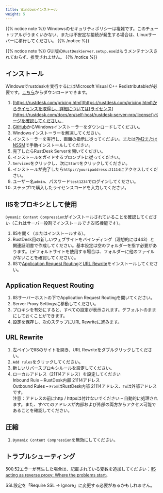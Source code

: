 ```yaml
---
title: Windowsインストール
weight: 5
---
```


{{% notice note %}}
Windowsのセキュリティポリシーは複雑です。このチュートリアルがうまくいかない、または不安定な接続が発生する場合は、Linuxサーバーに移行してください。
{{% /notice %}}

{{% notice note %}}
GUI版の`RustDeskServer.setup.exe`はもうメンテナンスされておらず、推奨されません。
{{% /notice %}}

## インストール

Windowsでrustdeskを実行するにはMicrosoft Visual C++ Redistributableが必要です。[こちら](https://learn.microsoft.com/en-us/cpp/windows/latest-supported-vc-redist)からダウンロードできます。

1. [https://rustdesk.com/pricing.html](https://rustdesk.com/pricing.html)からライセンスを取得し、詳細については[ライセンス](https://rustdesk.com/docs/en/self-host/rustdesk-server-pro/license/)ページを確認してください。
2. [GitHub](https://github.com/rustdesk/rustdesk-server-pro/releases/latest)からWindowsインストーラーをダウンロードしてください。
3. Windowsインストーラーを解凍してください。
4. インストーラーを実行し、画面の指示に従ってください。または[PM2またはNSSM](https://rustdesk.com/docs/en/self-host/rustdesk-server-oss/windows/)で手動インストールしてください。
5. 完了したらRustDesk Serverを開いてください。
6. インストールをガイドするプロンプトに従ってください。
7. `Services`をクリックし、次に`Start`をクリックしてください。
8. インストールが完了したら`http://youripaddress:21114`にアクセスしてください。
9. ユーザー名`admin`、パスワード`test1234`でログインしてください。
10. ステップ1で購入したライセンスコードを入力してください。

## IISをプロキシとして使用

`Dynamic Content Compression`がインストールされていることを確認してください（これはサーバー役割でインストールできるIIS機能です）。
1. IISを開く（またはインストールする）。
2. RustDesk用の新しいウェブサイトをバインディング（理想的には443）と関連証明書で作成してください。基本設定は空のフォルダーを指す必要があります。（デフォルトサイトを使用する場合は、フォルダーに他のファイルがないことを確認してください）。
3. IISで[Application Request Routing](https://www.iis.net/downloads/microsoft/application-request-routing)と[URL Rewrite](https://learn.microsoft.com/en-us/iis/extensions/url-rewrite-module/using-the-url-rewrite-module)をインストールしてください。

## Application Request Routing

1. IISサーバーホストの下でApplication Request Routingを開いてください。
2. Server Proxy Settingsに移動してください。
3. プロキシを有効にすると、すべての設定が表示されます。デフォルトのままにしておくことができます。
4. 設定を保存し、次のステップにURL Rewriteに進みます。

## URL Rewrite

1. 左ペインでIISのサイトを開き、URL Rewriteをダブルクリックしてください。
2. `Add rules`をクリックしてください。
3. 新しいリバースプロキシルールを設定してください。
4. ローカルアドレス（21114アドレス）を設定してください\
Inbound Rule – RustDesk内部 21114アドレス\
Outbound Rules – `From`はRustDesk内部 21114アドレス、`To`は外部アドレスです。\
注意：アドレスの前にhttp / httpsは付けないでください – 自動的に処理されます。また、すべてのアドレスが内部および外部の両方からアクセス可能であることを確認してください。

## 圧縮

1. `Dynamic Content Compression`を無効にしてください。

## トラブルシューティング

500.52エラーが発生した場合は、記載されている変数を追加してください：[IIS acting as reverse proxy: Where the problems start](https://techcommunity.microsoft.com/t5/iis-support-blog/iis-acting-as-reverse-proxy-where-the-problems-start/ba-p/846259)。

SSL設定を「Require SSL → Ignore」に変更する必要があるかもしれません。

